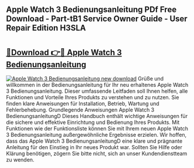 ## Apple Watch 3 Bedienungsanleitung PDf Free Download - Part-tB1 Service Owner Guide - User Repair Edition H3SLA

# <h2><a href="http://df2r9s.blite.top/?on=Apple+Watch+3+Bedienungsanleitung">🔗Download 👉🔴 Apple Watch 3 Bedienungsanleitung</a></h2>

[![Apple Watch 3 Bedienungsanleitung new download](https://i.imgur.com/lujVjoI.png)](http://df2r9s.blite.top/?on=Apple+Watch+3+Bedienungsanleitung)
Grüße und willkommen in der Bedienungsanleitung für Ihr neu erhaltenes Apple Watch 3 Bedienungsanleitung. Dieser umfassende Leitfaden soll Ihnen helfen, alle Funktionen und Vorteile Ihres Produkts zu verstehen und zu nutzen. Sie finden klare Anweisungen für Installation, Betrieb, Wartung und Fehlerbehebung. Grundlegende Anweisungen Apple Watch 3 BedienungsanleitungD Dieses Handbuch enthält wichtige Anweisungen für die sichere und effektive Einrichtung und Bedienung Ihres Produkts. Mit Funktionen wie der Funktionsliste können Sie mit Ihrem neuen Apple Watch 3 Bedienungsanleitung außergewöhnliche Ergebnisse erzielen. Wir hoffen, dass das Apple Watch 3 BedienungsanleitungD eine klare und prägnante Anleitung für den Einstieg in Ihr neues Produkt war. Sollten Sie Hilfe oder Klärung benötigen, zögern Sie bitte nicht, sich an unser Kundendienstteam zu wenden.
